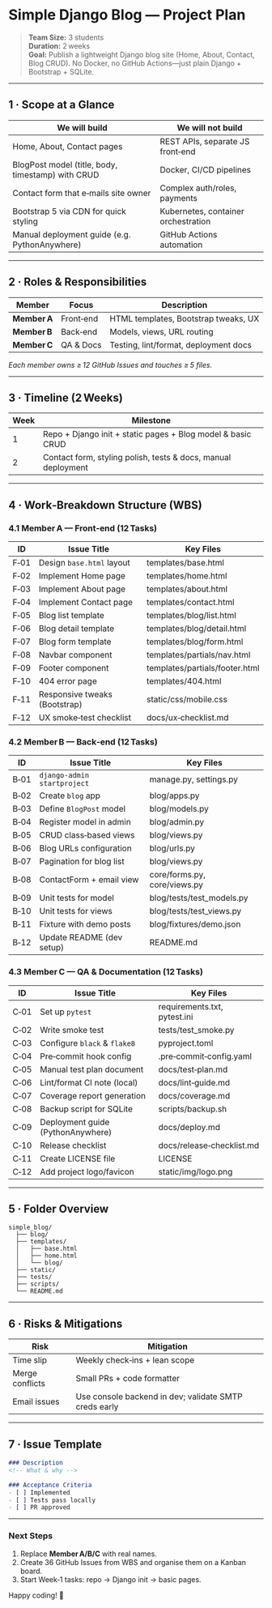 # Simple Django Blog — Project Plan

> **Team Size:** 3 students  
> **Duration:** 2 weeks  
> **Goal:** Publish a lightweight Django blog site (Home, About, Contact, Blog CRUD). No Docker, no GitHub Actions—just plain Django + Bootstrap + SQLite.

---
## 1 · Scope at a Glance
| We **will** build | We will **not** build |
|---|---|
| Home, About, Contact pages | REST APIs, separate JS front‑end |
| BlogPost model (title, body, timestamp) with CRUD | Docker, CI/CD pipelines |
| Contact form that e‑mails site owner | Complex auth/roles, payments |
| Bootstrap 5 via CDN for quick styling | Kubernetes, container orchestration |
| Manual deployment guide (e.g. PythonAnywhere) | GitHub Actions automation |

---
## 2 · Roles & Responsibilities
| Member | Focus | Description |
|---|---|---|
| **Member A** | Front‑end | HTML templates, Bootstrap tweaks, UX |
| **Member B** | Back‑end | Models, views, URL routing |
| **Member C** | QA & Docs | Testing, lint/format, deployment docs |

*Each member owns ≥ 12 GitHub Issues and touches ≥ 5 files.*

---
## 3 · Timeline (2 Weeks)
| Week | Milestone |
|---|---|
| 1 | Repo + Django init + static pages + Blog model & basic CRUD |
| 2 | Contact form, styling polish, tests & docs, manual deployment |

---
## 4 · Work‑Breakdown Structure (WBS)
### 4.1 Member A — Front‑end (12 Tasks)
| ID | Issue Title | Key Files |
|---|---|---|
| F‑01 | Design `base.html` layout | templates/base.html |
| F‑02 | Implement Home page | templates/home.html |
| F‑03 | Implement About page | templates/about.html |
| F‑04 | Implement Contact page | templates/contact.html |
| F‑05 | Blog list template | templates/blog/list.html |
| F‑06 | Blog detail template | templates/blog/detail.html |
| F‑07 | Blog form template | templates/blog/form.html |
| F‑08 | Navbar component | templates/partials/nav.html |
| F‑09 | Footer component | templates/partials/footer.html |
| F‑10 | 404 error page | templates/404.html |
| F‑11 | Responsive tweaks (Bootstrap) | static/css/mobile.css |
| F‑12 | UX smoke‑test checklist | docs/ux‑checklist.md |

### 4.2 Member B — Back‑end (12 Tasks)
| ID | Issue Title | Key Files |
|---|---|---|
| B‑01 | `django‑admin startproject` | manage.py, settings.py |
| B‑02 | Create `blog` app | blog/apps.py |
| B‑03 | Define `BlogPost` model | blog/models.py |
| B‑04 | Register model in admin | blog/admin.py |
| B‑05 | CRUD class‑based views | blog/views.py |
| B‑06 | Blog URLs configuration | blog/urls.py |
| B‑07 | Pagination for blog list | blog/views.py |
| B‑08 | ContactForm + email view | core/forms.py, core/views.py |
| B‑09 | Unit tests for model | blog/tests/test_models.py |
| B‑10 | Unit tests for views | blog/tests/test_views.py |
| B‑11 | Fixture with demo posts | blog/fixtures/demo.json |
| B‑12 | Update README (dev setup) | README.md |

### 4.3 Member C — QA & Documentation (12 Tasks)
| ID | Issue Title | Key Files |
|---|---|---|
| C‑01 | Set up `pytest` | requirements.txt, pytest.ini |
| C‑02 | Write smoke test | tests/test_smoke.py |
| C‑03 | Configure `black` & `flake8` | pyproject.toml |
| C‑04 | Pre‑commit hook config | .pre‑commit‑config.yaml |
| C‑05 | Manual test plan document | docs/test‑plan.md |
| C‑06 | Lint/format CI note (local) | docs/lint‑guide.md |
| C‑07 | Coverage report generation | docs/coverage.md |
| C‑08 | Backup script for SQLite | scripts/backup.sh |
| C‑09 | Deployment guide (PythonAnywhere) | docs/deploy.md |
| C‑10 | Release checklist | docs/release‑checklist.md |
| C‑11 | Create LICENSE file | LICENSE |
| C‑12 | Add project logo/favicon | static/img/logo.png |

---
## 5 · Folder Overview
```
simple_blog/
  ├── blog/
  ├── templates/
  │   ├── base.html
  │   ├── home.html
  │   └── blog/
  ├── static/
  ├── tests/
  ├── scripts/
  └── README.md
```

---
## 6 · Risks & Mitigations
| Risk | Mitigation |
|---|---|
| Time slip | Weekly check‑ins + lean scope |
| Merge conflicts | Small PRs + code formatter |
| Email issues | Use console backend in dev; validate SMTP creds early |

---
## 7 · Issue Template
```markdown
### Description
<!-- What & why -->

### Acceptance Criteria
- [ ] Implemented
- [ ] Tests pass locally
- [ ] PR approved
```

---
### Next Steps
1. Replace **Member A/B/C** with real names.  
2. Create 36 GitHub Issues from WBS and organise them on a Kanban board.  
3. Start Week‑1 tasks: repo → Django init → basic pages.

Happy coding! 🎉
